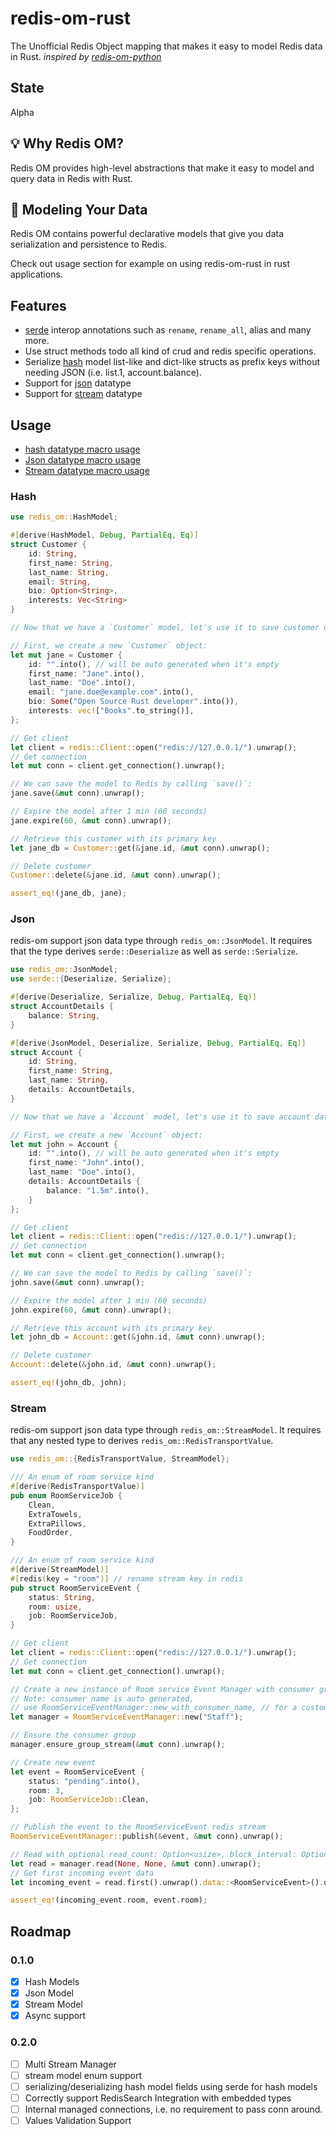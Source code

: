 # redis-om-rust

The Unofficial Redis Object mapping that makes it easy to model Redis data in Rust. _inspired by [redis-om-python](https://github.com/redis/redis-om-python)_

## State

Alpha

## 💡 Why Redis OM?

Redis OM provides high-level abstractions that make it easy to model and query data in Redis with Rust.

## 📇 Modeling Your Data

Redis OM contains powerful declarative models that give you data serialization and persistence to Redis.

Check out usage section for example on using redis-om-rust in rust applications.

## Features

- [serde](https://serde.rs/) interop annotations such as `rename`, `rename_all`, alias and many more.
- Use struct methods todo all kind of crud and redis specific operations.
- Serialize [hash](#hash) model list-like and dict-like structs as prefix keys without needing JSON (i.e. list.1, account.balance).
- Support for [json](#json) datatype
- Support for [stream](#json) datatype

## Usage

- [hash datatype macro usage](#Hash)
- [Json datatype macro usage](#json)
- [Stream datatype macro usage](#Hash)

### Hash

```rust
use redis_om::HashModel;

#[derive(HashModel, Debug, PartialEq, Eq)]
struct Customer {
    id: String,
    first_name: String,
    last_name: String,
    email: String,
    bio: Option<String>,
    interests: Vec<String>
}

// Now that we have a `Customer` model, let's use it to save customer data to Redis.

// First, we create a new `Customer` object:
let mut jane = Customer {
    id: "".into(), // will be auto generated when it's empty
    first_name: "Jane".into(),
    last_name: "Doe".into(),
    email: "jane.doe@example.com".into(),
    bio: Some("Open Source Rust developer".into()),
    interests: vec!["Books".to_string()],
};

// Get client
let client = redis::Client::open("redis://127.0.0.1/").unwrap();
// Get connection
let mut conn = client.get_connection().unwrap();

// We can save the model to Redis by calling `save()`:
jane.save(&mut conn).unwrap();

// Expire the model after 1 min (60 seconds)
jane.expire(60, &mut conn).unwrap();

// Retrieve this customer with its primary key
let jane_db = Customer::get(&jane.id, &mut conn).unwrap();

// Delete customer
Customer::delete(&jane.id, &mut conn).unwrap();

assert_eq!(jane_db, jane);
```

### Json

redis-om support json data type through `redis_om::JsonModel`. It requires that the type
derives `serde::Deserialize` as well as `serde::Serialize`.

```rust
use redis_om::JsonModel;
use serde::{Deserialize, Serialize};

#[derive(Deserialize, Serialize, Debug, PartialEq, Eq)]
struct AccountDetails {
    balance: String,
}

#[derive(JsonModel, Deserialize, Serialize, Debug, PartialEq, Eq)]
struct Account {
    id: String,
    first_name: String,
    last_name: String,
    details: AccountDetails,
}

// Now that we have a `Account` model, let's use it to save account data to Redis.

// First, we create a new `Account` object:
let mut john = Account {
    id: "".into(), // will be auto generated when it's empty
    first_name: "John".into(),
    last_name: "Doe".into(),
    details: AccountDetails {
        balance: "1.5m".into(),
    }
};

// Get client
let client = redis::Client::open("redis://127.0.0.1/").unwrap();
// Get connection
let mut conn = client.get_connection().unwrap();

// We can save the model to Redis by calling `save()`:
john.save(&mut conn).unwrap();

// Expire the model after 1 min (60 seconds)
john.expire(60, &mut conn).unwrap();

// Retrieve this account with its primary key
let john_db = Account::get(&john.id, &mut conn).unwrap();

// Delete customer
Account::delete(&john.id, &mut conn).unwrap();

assert_eq!(john_db, john);
```
### Stream

redis-om support json data type through `redis_om::StreamModel`. It requires that any nested type to derives `redis_om::RedisTransportValue`.

```rust
use redis_om::{RedisTransportValue, StreamModel};

/// An enum of room service kind
#[derive(RedisTransportValue)]
pub enum RoomServiceJob {
    Clean,
    ExtraTowels,
    ExtraPillows,
    FoodOrder,
}

/// An enum of room service kind
#[derive(StreamModel)]
#[redis(key = "room")] // rename stream key in redis
pub struct RoomServiceEvent {
    status: String,
    room: usize,
    job: RoomServiceJob,
}

// Get client
let client = redis::Client::open("redis://127.0.0.1/").unwrap();
// Get connection
let mut conn = client.get_connection().unwrap();

// Create a new instance of Room service Event Manager with consumer group.
// Note: consumer name is auto generated,
// use RoomServiceEventManager::new_with_consumer_name, // for a custom name
let manager = RoomServiceEventManager::new("Staff");

// Ensure the consumer group
manager.ensure_group_stream(&mut conn).unwrap();

// Create new event
let event = RoomServiceEvent {
    status: "pending".into(),
    room: 3,
    job: RoomServiceJob::Clean,
};

// Publish the event to the RoomServiceEvent redis stream
RoomServiceEventManager::publish(&event, &mut conn).unwrap();

// Read with optional read_count: Option<usize>, block_interval: Option<usize>
let read = manager.read(None, None, &mut conn).unwrap();
// Get first incoming event data
let incoming_event = read.first().unwrap().data::<RoomServiceEvent>().unwrap();

assert_eq!(incoming_event.room, event.room);
```

## Roadmap

### 0.1.0

- [x] Hash Models
- [x] Json Model
- [x] Stream Model
- [x] Async support

### 0.2.0
- [ ] Multi Stream Manager
- [ ] stream model enum support
- [ ] serializing/deserializing hash model fields using serde for hash models
- [ ] Correctly support RedisSearch Integration with embedded types
- [ ] Internal managed connections, i.e. no requirement to pass conn around.
- [ ] Values Validation Support
